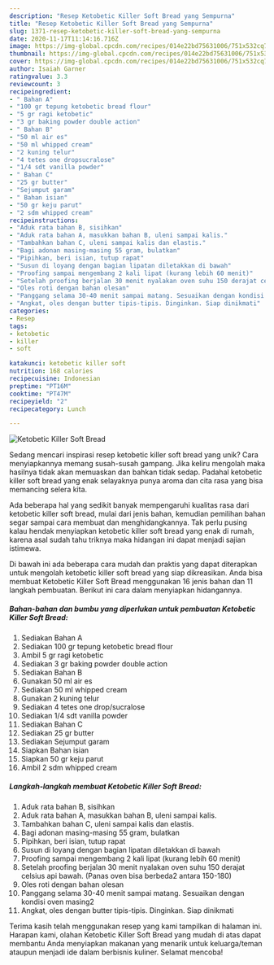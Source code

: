 ```yaml
---
description: "Resep Ketobetic Killer Soft Bread yang Sempurna"
title: "Resep Ketobetic Killer Soft Bread yang Sempurna"
slug: 1371-resep-ketobetic-killer-soft-bread-yang-sempurna
date: 2020-11-17T11:14:16.716Z
image: https://img-global.cpcdn.com/recipes/014e22bd75631006/751x532cq70/ketobetic-killer-soft-bread-foto-resep-utama.jpg
thumbnail: https://img-global.cpcdn.com/recipes/014e22bd75631006/751x532cq70/ketobetic-killer-soft-bread-foto-resep-utama.jpg
cover: https://img-global.cpcdn.com/recipes/014e22bd75631006/751x532cq70/ketobetic-killer-soft-bread-foto-resep-utama.jpg
author: Isaiah Garner
ratingvalue: 3.3
reviewcount: 3
recipeingredient:
- " Bahan A"
- "100 gr tepung ketobetic bread flour"
- "5 gr ragi ketobetic"
- "3 gr baking powder double action"
- " Bahan B"
- "50 ml air es"
- "50 ml whipped cream"
- "2 kuning telur"
- "4 tetes one dropsucralose"
- "1/4 sdt vanilla powder"
- " Bahan C"
- "25 gr butter"
- "Sejumput garam"
- " Bahan isian"
- "50 gr keju parut"
- "2 sdm whipped cream"
recipeinstructions:
- "Aduk rata bahan B, sisihkan"
- "Aduk rata bahan A, masukkan bahan B, uleni sampai kalis."
- "Tambahkan bahan C, uleni sampai kalis dan elastis."
- "Bagi adonan masing-masing 55 gram, bulatkan"
- "Pipihkan, beri isian, tutup rapat"
- "Susun di loyang dengan bagian lipatan diletakkan di bawah"
- "Proofing sampai mengembang 2 kali lipat (kurang lebih 60 menit)"
- "Setelah proofing berjalan 30 menit nyalakan oven suhu 150 derajat celsius api bawah. (Panas oven bisa berbeda2 antara 150-180)"
- "Oles roti dengan bahan olesan"
- "Panggang selama 30-40 menit sampai matang. Sesuaikan dengan kondisi oven masing2"
- "Angkat, oles dengan butter tipis-tipis. Dinginkan. Siap dinikmati"
categories:
- Resep
tags:
- ketobetic
- killer
- soft

katakunci: ketobetic killer soft 
nutrition: 168 calories
recipecuisine: Indonesian
preptime: "PT16M"
cooktime: "PT47M"
recipeyield: "2"
recipecategory: Lunch

---
```



![Ketobetic Killer Soft Bread](https://img-global.cpcdn.com/recipes/014e22bd75631006/751x532cq70/ketobetic-killer-soft-bread-foto-resep-utama.jpg)

Sedang mencari inspirasi resep ketobetic killer soft bread yang unik? Cara menyiapkannya memang susah-susah gampang. Jika keliru mengolah maka hasilnya tidak akan memuaskan dan bahkan tidak sedap. Padahal ketobetic killer soft bread yang enak selayaknya punya aroma dan cita rasa yang bisa memancing selera kita.



Ada beberapa hal yang sedikit banyak mempengaruhi kualitas rasa dari ketobetic killer soft bread, mulai dari jenis bahan, kemudian pemilihan bahan segar sampai cara membuat dan menghidangkannya. Tak perlu pusing kalau hendak menyiapkan ketobetic killer soft bread yang enak di rumah, karena asal sudah tahu triknya maka hidangan ini dapat menjadi sajian istimewa.


Di bawah ini ada beberapa cara mudah dan praktis yang dapat diterapkan untuk mengolah ketobetic killer soft bread yang siap dikreasikan. Anda bisa membuat Ketobetic Killer Soft Bread menggunakan 16 jenis bahan dan 11 langkah pembuatan. Berikut ini cara dalam menyiapkan hidangannya.

<!--inarticleads1-->

##### Bahan-bahan dan bumbu yang diperlukan untuk pembuatan Ketobetic Killer Soft Bread:

1. Sediakan  Bahan A
1. Sediakan 100 gr tepung ketobetic bread flour
1. Ambil 5 gr ragi ketobetic
1. Sediakan 3 gr baking powder double action
1. Sediakan  Bahan B
1. Gunakan 50 ml air es
1. Sediakan 50 ml whipped cream
1. Gunakan 2 kuning telur
1. Sediakan 4 tetes one drop/sucralose
1. Sediakan 1/4 sdt vanilla powder
1. Sediakan  Bahan C
1. Sediakan 25 gr butter
1. Sediakan Sejumput garam
1. Siapkan  Bahan isian
1. Siapkan 50 gr keju parut
1. Ambil 2 sdm whipped cream




<!--inarticleads2-->

##### Langkah-langkah membuat Ketobetic Killer Soft Bread:

1. Aduk rata bahan B, sisihkan
1. Aduk rata bahan A, masukkan bahan B, uleni sampai kalis.
1. Tambahkan bahan C, uleni sampai kalis dan elastis.
1. Bagi adonan masing-masing 55 gram, bulatkan
1. Pipihkan, beri isian, tutup rapat
1. Susun di loyang dengan bagian lipatan diletakkan di bawah
1. Proofing sampai mengembang 2 kali lipat (kurang lebih 60 menit)
1. Setelah proofing berjalan 30 menit nyalakan oven suhu 150 derajat celsius api bawah. (Panas oven bisa berbeda2 antara 150-180)
1. Oles roti dengan bahan olesan
1. Panggang selama 30-40 menit sampai matang. Sesuaikan dengan kondisi oven masing2
1. Angkat, oles dengan butter tipis-tipis. Dinginkan. Siap dinikmati




Terima kasih telah menggunakan resep yang kami tampilkan di halaman ini. Harapan kami, olahan Ketobetic Killer Soft Bread yang mudah di atas dapat membantu Anda menyiapkan makanan yang menarik untuk keluarga/teman ataupun menjadi ide dalam berbisnis kuliner. Selamat mencoba!
